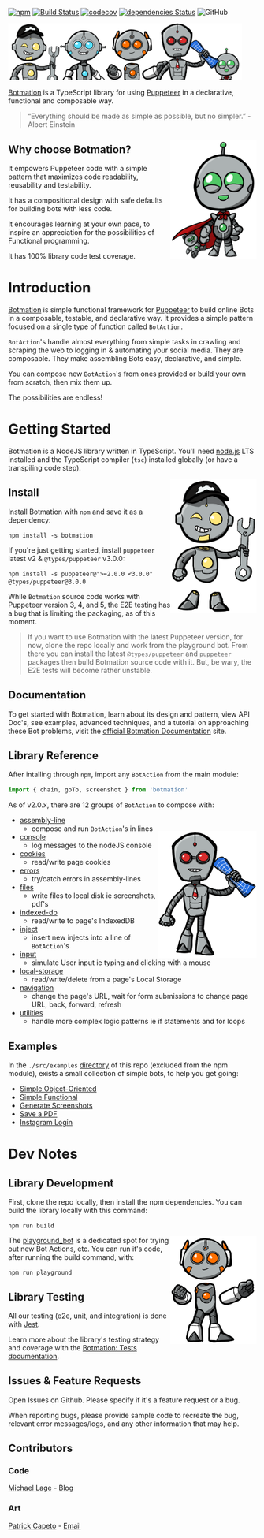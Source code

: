 [![npm](https://img.shields.io/npm/v/botmation)](https://www.npmjs.com/package/botmation)
[![Build Status](https://travis-ci.com/mrWh1te/Botmation.svg?branch=master)](https://travis-ci.com/mrWh1te/Botmation)
[![codecov](https://img.shields.io/codecov/c/github/mrWh1te/Botmation/master?label=codecov)](https://codecov.io/gh/mrWh1te/Botmation)
[![dependencies Status](https://david-dm.org/mrWh1te/Botmation/status.svg)](https://david-dm.org/mrWh1te/Botmation)
![GitHub](https://img.shields.io/github/license/mrWh1te/Botmation)

<img src="https://raw.githubusercontent.com/mrWh1te/Botmation/master/assets/art/banner/1556x379v2.png" alt="Botmation Crew" width="474">

[Botmation](https://botmation.dev) is a TypeScript library for using [Puppeteer](https://github.com/puppeteer/puppeteer) in a declarative, functional and composable way.

> “Everything should be made as simple as possible, but no simpler.” - Albert Einstein

<img alt="Baby Bot" src="https://raw.githubusercontent.com/mrWh1te/Botmation/master/assets/art/baby_bot.PNG" width="175" align="right" style="position:relative;top:10px">

Why choose Botmation?
---------------------

It empowers Puppeteer code with a simple pattern that maximizes code readability, reusability and testability.

It has a compositional design with safe defaults for building bots with less code.

It encourages learning at your own pace, to inspire an appreciation for the possibilities of Functional programming.

It has 100% library code test coverage.

# Introduction

[Botmation](https://botmation.dev) is simple functional framework for [Puppeteer](https://github.com/puppeteer/puppeteer) to build online Bots in a composable, testable, and declarative way. It provides a simple pattern focused on a single type of function called `BotAction`. 

`BotAction`'s handle almost everything from simple tasks in crawling and scraping the web to logging in & automating your social media. They are composable. They make assembling Bots easy, declarative, and simple.

You can compose new `BotAction`'s from ones provided or build your own from scratch, then mix them up.

The possibilities are endless!

# Getting Started

Botmation is a NodeJS library written in TypeScript. You'll need [node.js](http://nodejs.org/) LTS installed and the TypeScript compiler (`tsc`) installed globally (or have a transpiling code step).

<img alt="Yellow Bot" src="https://raw.githubusercontent.com/mrWh1te/Botmation/master/assets/art/yellow_bot.PNG" width="175" align="right">

Install
-------

Install Botmation with `npm` and save it as a dependency:

    npm install -s botmation

If you're just getting started, install `puppeteer` latest v2 & `@types/puppeteer` v3.0.0:

    npm install -s puppeteer@">=2.0.0 <3.0.0" @types/puppeteer@3.0.0

While `Botmation` source code works with Puppeteer version 3, 4, and 5, the E2E testing has a bug that is limiting the packaging, as of this moment.

> If you want to use Botmation with the latest Puppeteer version, for now, clone the repo locally and work from the playground bot. From there you can install the latest `@types/puppeteer` and `puppeteer` packages then build Botmation source code with it. But, be wary, the E2E tests will become rather unstable.

Documentation
-------------

To get started with Botmation, learn about its design and pattern, view API Doc's, see examples, advanced techniques, and a tutorial on approaching these Bot problems, visit the [official Botmation Documentation](https://botmation.dev) site.

Library Reference
-----------------

After intalling through `npm`, import any `BotAction` from the main module: 
```javascript
import { chain, goTo, screenshot } from 'botmation'
```

As of v2.0.x, there are 12 groups of `BotAction` to compose with: 

<img alt="Leader Bot" src="https://raw.githubusercontent.com/mrWh1te/Botmation/master/assets/art/red_bot.PNG" width="200" align="right" style="position: relative;top: 30px;">

 - [assembly-line](https://www.botmation.dev/botaction/assembly-lines)
    - compose and run `BotAction`'s in lines
 - [console](https://www.botmation.dev/botaction/console)
    - log messages to the nodeJS console
 - [cookies](https://www.botmation.dev/botaction/cookies)
    - read/write page cookies
 - [errors](https://www.botmation.dev/botaction/errors)
    - try/catch errors in assembly-lines
 - [files](https://www.botmation.dev/botaction/files)
    - write files to local disk ie screenshots, pdf's
 - [indexed-db](https://www.botmation.dev/botaction/indexed-db)
    - read/write to page's IndexedDB
 - [inject](https://www.botmation.dev/botaction/inject)
    - insert new injects into a line of `BotAction`'s
 - [input](https://www.botmation.dev/botaction/input)
    - simulate User input ie typing and clicking with a mouse
 - [local-storage](https://www.botmation.dev/botaction/local-storage)
    - read/write/delete from a page's Local Storage
 - [navigation](https://www.botmation.dev/botaction/navigation)
    - change the page's URL, wait for form submissions to change page URL, back, forward, refresh
 - [utilities](https://www.botmation.dev/botaction/utilties)
    - handle more complex logic patterns ie if statements and for loops

Examples
--------

In the `./src/examples` [directory](/src/examples) of this repo (excluded from the npm module), exists a small collection of simple bots, to help you get going:
 - [Simple Object-Oriented](/src/examples/simple_objectoriented.ts)
 - [Simple Functional](/src/examples/simple_functional.ts)
 - [Generate Screenshots](/src/examples/screenshots.ts)
 - [Save a PDF](/src/examples/pdf.ts)
 - [Instagram Login](/src/examples/instagram.ts)

# Dev Notes

Library Development
-------------------

First, clone the repo locally, then install the npm dependencies. You can build the library locally with this command:
```
npm run build
```

<img alt="Orange Bot" src="https://raw.githubusercontent.com/mrWh1te/Botmation/master/assets/art/orange_bot.PNG" width="175" align="right">

The [playground_bot](/src/playground_bot.ts) is a dedicated spot for trying out new Bot Actions, etc. You can run it's code, after running the build command, with:

```
npm run playground
```

Library Testing
---------------

All our testing (e2e, unit, and integration) is done with [Jest](https://jestjs.io/).

Learn more about the library's testing strategy and coverage with the [Botmation: Tests documentation](/src/tests/README.md).

Issues & Feature Requests
-------------------------

Open Issues on Github. Please specify if it's a feature request or a bug.

When reporting bugs, please provide sample code to recreate the bug, relevant error messages/logs, and any other information that may help.

Contributors
------------

### Code

[Michael Lage](https://github.com/mrWh1te) - [Blog](https://copynpaste.me)

### Art

[Patrick Capeto](https://www.instagram.com/patrick.capeto/) - [Email](mailto:me@patrickcapeto.com)
